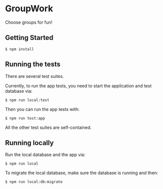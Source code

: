 # GroupWork

Choose groups for fun!

## Getting Started

```
$ npm install
```

## Running the tests

There are several test suites.

Currently, to run the app tests, you need to start the
application and test database via:

```
$ npm run local:test
```

Then you can run the app tests with:

```
$ npm run test:app
```

All the other test suites are self-contained.

## Running locally

Run the local database and the app via:

```
$ npm run local
```

To migrate the local database, make sure the database is running
and then:

```
$ npm run local:db:migrate
```